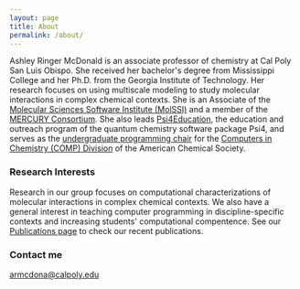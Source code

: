 ```yaml
---
layout: page
title: About
permalink: /about/
---
```


Ashley Ringer McDonald is an associate professor of chemistry at Cal Poly San Luis Obispo. She received her bachelor's degree from Mississippi College and her Ph.D. from the Georgia Institute of Technology. Her research focuses on using multiscale modeling to study molecular interactions in complex chemical contexts. She is an Associate of the [Molecular Sciences Software Institute (MolSSI)](https://molssi.org) and a member of the [MERCURY Consortium](http://mercuryconsortium.org/). She also leads [Psi4Education](https://psicode.org/posts/psi4education/), the education and outreach program of the quantum chemistry software package Psi4, and serves as the [undergraduate programming chair](https://www.acscomp.org/current-officers) for the [Computers in Chemistry (COMP) Division](https://www.acscomp.org/) of the American Chemical Society.

### Research Interests

Research in our group focuses on computational characterizations of molecular interactions in complex chemical contexts.  We also have a general interest in teaching computer programming in discipline-specific contexts and increasing students' computational compentence.  See our [Publications page](https://armcdona.github.io/pubs/) to check our recent publications.

### Contact me

[armcdona@calpoly.edu](mailto:armcdona@calpoly.edu)
